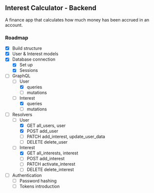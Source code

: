 ## Interest Calculator - Backend

A finance app that calculates how much money has been accrued in an account.

### Roadmap
- [x] Build structure
- [x] User & Interest models
- [x] Database connection
    - [x] Set up 
    - [x] Sessions
- [ ] GraphQL
    - [ ] User 
        - [x] queries
        - [ ] mutations
    - [ ] Interest 
        - [x] queries 
        - [ ] mutations
- [ ] Resolvers
    - [ ] User 
        - [x] GET all_users, user
        - [x] POST add_user
        - [ ] PATCH add_interest, update_user_data
        - [ ] DELETE delete_user
    - [ ] Interest 
        - [x] GET all_interests, interest
        - [ ] POST add_interest
        - [ ] PATCH activate_interest
        - [ ] DELETE delete_interest
- [ ] Authentication
    - [ ] Password hashing
    - [ ] Tokens introduction

